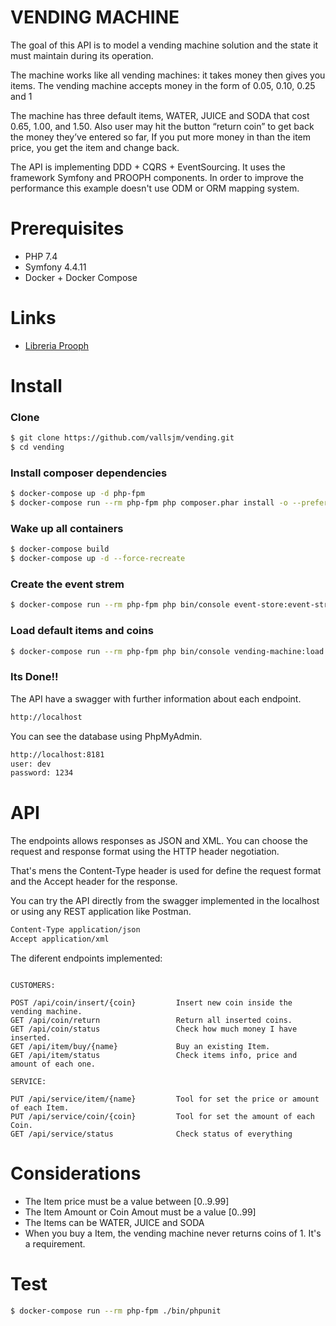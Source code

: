 VENDING MACHINE
===================

The goal of this API is to model a vending machine solution and the state it must maintain during its operation.

The machine works like all vending machines: it takes money then gives you items. The vending machine accepts money in the form of 0.05, 0.10, 0.25 and 1

The machine has three default items, WATER, JUICE and SODA that cost 0.65, 1.00, and 1.50. Also user may hit the button “return coin” to get back the money they’ve entered so far, If you put more money in than the item price, you get the item and change back.

The API is implementing DDD + CQRS + EventSourcing. It uses the framework Symfony and PROOPH components. In order to improve the performance this example doesn't use ODM or ORM mapping system.


Prerequisites
===================

- PHP 7.4
- Symfony 4.4.11
- Docker + Docker Compose

Links
===================

- [Libreria Prooph](http://getprooph.org/)


Install
===================

### Clone

```sh
$ git clone https://github.com/vallsjm/vending.git
$ cd vending
```

### Install composer dependencies

```sh
$ docker-compose up -d php-fpm
$ docker-compose run --rm php-fpm php composer.phar install -o --prefer-dist --no-interaction
```

### Wake up all containers

```sh
$ docker-compose build
$ docker-compose up -d --force-recreate
```

### Create the event strem

```sh
$ docker-compose run --rm php-fpm php bin/console event-store:event-stream:create
```

### Load default items and coins

```sh
$ docker-compose run --rm php-fpm php bin/console vending-machine:load
```


### Its Done!!

The API have a swagger with further information about each endpoint.

```sh
http://localhost
```

You can see the database using PhpMyAdmin.

```sh
http://localhost:8181
user: dev
password: 1234
```

API
===================

The endpoints allows responses as JSON and XML. You can choose the request and response format using the HTTP header negotiation.

That's mens the Content-Type header is used for define the request format and the Accept header for the response.

You can try the API directly from the swagger implemented in the localhost or using any REST application like Postman.


```sh
Content-Type application/json
Accept application/xml
```

The diferent endpoints implemented:

```console

CUSTOMERS:

POST /api/coin/insert/{coin}         Insert new coin inside the vending machine.
GET /api/coin/return                 Return all inserted coins.
GET /api/coin/status                 Check how much money I have inserted.
GET /api/item/buy/{name}             Buy an existing Item.
GET /api/item/status                 Check items info, price and amount of each one.

SERVICE:

PUT /api/service/item/{name}         Tool for set the price or amount of each Item.
PUT /api/service/coin/{coin}         Tool for set the amount of each Coin.
GET /api/service/status              Check status of everything
```

Considerations
===================
* The Item price must be a value between [0..9.99]
* The Item Amount or Coin Amout must be a value [0..99]
* The Items can be WATER, JUICE and SODA
* When you buy a Item, the vending machine never returns coins of 1. It's a requirement.


Test
===================

```sh
$ docker-compose run --rm php-fpm ./bin/phpunit
```
